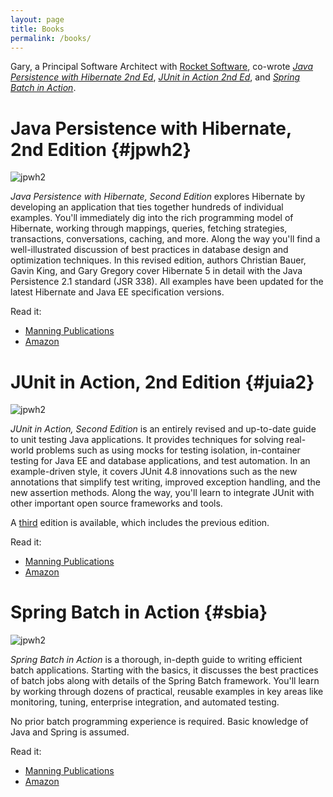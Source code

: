 ```yaml
---
layout: page
title: Books
permalink: /books/
---
```


Gary, a Principal Software Architect with [Rocket Software](https://www.rocketsoftware.com/), co-wrote [*Java Persistence with Hibernate 2nd Ed*](#jpwh2), [*JUnit in Action 2nd Ed*](#juia), and [*Spring Batch in Action*](#sbia).

# Java Persistence with Hibernate, 2nd Edition {#jpwh2}
![jpwh2](/assets/img/jpwh2-medium.png)

*Java Persistence with Hibernate, Second Edition* explores Hibernate by developing an application that ties together hundreds of individual examples. You'll immediately dig into the rich programming model of Hibernate, working through mappings, queries, fetching strategies, transactions, conversations, caching, and more. Along the way you'll find a well-illustrated discussion of best practices in database design and optimization techniques. In this revised edition, authors Christian Bauer, Gavin King, and Gary Gregory cover Hibernate 5 in detail with the Java Persistence 2.1 standard (JSR 338). All examples have been updated for the latest Hibernate and Java EE specification versions. 

Read it:
- [Manning Publications](https://www.manning.com/books/java-persistence-with-hibernate-second-edition)
- [Amazon](https://www.amazon.com/Java-Persistence-Hibernate-Christian-Bauer/dp/1617290459/ref=sr_1_3?dchild=1&keywords=Gary+Gregory&qid=1621779270&sr=8-3)

# JUnit in Action, 2nd Edition {#juia2}
![jpwh2](/assets/img/juia2-medium.png)

*JUnit in Action, Second Edition* is an entirely revised and up-to-date guide to unit testing Java applications. It provides techniques for solving real-world problems such as using mocks for testing isolation, in-container testing for Java EE and database applications, and test automation. In an example-driven style, it covers JUnit 4.8 innovations such as the new annotations that simplify test writing, improved exception handling, and the new assertion methods. Along the way, you'll learn to integrate JUnit with other important open source frameworks and tools.

A [third](https://www.manning.com/books/junit-in-action-third-edition) edition is available, which includes the previous edition.

Read it:
- [Manning Publications](https://www.manning.com/books/junit-in-action-second-edition)
- [Amazon](https://www.amazon.com/JUnit-Action-Second-Petar-Tahchiev/dp/1935182021/ref=monarch_sidesheet)

# Spring Batch in Action {#sbia}
![jpwh2](/assets/img/sbia-medium.png)

*Spring Batch in Action* is a thorough, in-depth guide to writing efficient batch applications. Starting with the basics, it discusses the best practices of batch jobs along with details of the Spring Batch framework. You'll learn by working through dozens of practical, reusable examples in key areas like monitoring, tuning, enterprise integration, and automated testing.

No prior batch programming experience is required. Basic knowledge of Java and Spring is assumed.

Read it:
- [Manning Publications](https://www.manning.com/books/spring-batch-in-action)
- [Amazon](https://www.amazon.com/Spring-Batch-Action-Arnaud-Cogoluegnes/dp/1935182951/ref=sr_1_3?dchild=1&keywords=Spring+Batch+in+Action&qid=1621779433&s=books&sr=1-3)
